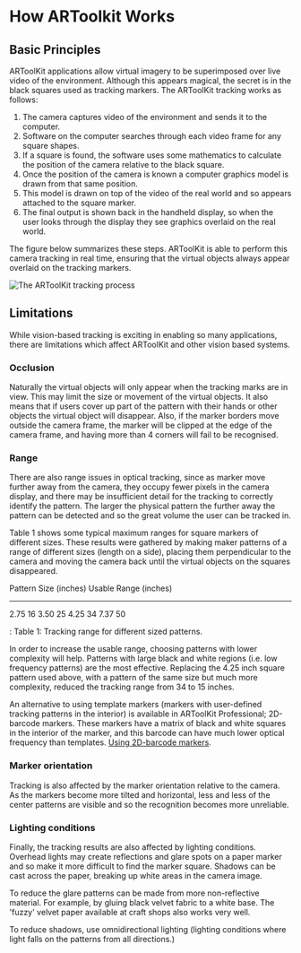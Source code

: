 # How ARToolkit Works

## Basic Principles

ARToolKit applications allow virtual imagery to be superimposed over live video of the environment. Although this appears magical, the secret is in the black squares used as tracking markers. The ARToolKit tracking works as follows:

1.  The camera captures video of the environment and sends it to the computer.
2.  Software on the computer searches through each video frame for any square shapes.
3.  If a square is found, the software uses some mathematics to calculate the position of the camera relative to the black square.
4.  Once the position of the camera is known a computer graphics model is drawn from that same position.
5.  This model is drawn on top of the video of the real world and so appears attached to the square marker.
6.  The final output is shown back in the handheld display, so when the user looks through the display they see graphics overlaid on the real world.

The figure below summarizes these steps. ARToolKit is able to perform this camera tracking in real time, ensuring that the virtual objects always appear overlaid on the tracking markers.

![The ARToolKit tracking process][diagram]

## Limitations

While vision-based tracking is exciting in enabling so many applications, there are limitations which affect ARToolKit and other vision based systems.

### Occlusion

Naturally the virtual objects will only appear when the tracking marks are in view. This may limit the size or movement of the virtual objects. It also means that if users cover up part of the pattern with their hands or other objects the virtual object will disappear. Also, if the marker borders move outside the camera frame, the marker will be clipped at the edge of the camera frame, and having more than 4 corners will fail to be recognised.

### Range

There are also range issues in optical tracking, since as marker move further away from the camera, they occupy fewer pixels in the camera display, and there may be insufficient detail for the tracking to correctly identify the pattern. The larger the physical pattern the further away the pattern can be detected and so the great volume the user can be tracked in.

Table 1 shows some typical maximum ranges for square markers of different sizes. These results were gathered by making maker patterns of a range of different sizes (length on a side), placing them perpendicular to the camera and moving the camera back until the virtual objects on the squares disappeared.

Pattern Size (inches)   Usable Range (inches)
----------------------- -----------------------
2.75                    16
3.50                    25
4.25                    34
7.37                    50

: Table 1: Tracking range for different sized patterns.

In order to increase the usable range, choosing patterns with lower complexity will help. Patterns with large black and white regions (i.e. low frequency patterns) are the most effective. Replacing the 4.25 inch square pattern used above, with a pattern of the same size but much more complexity, reduced the tracking range from 34 to 15 inches.

An alternative to using template markers (markers with user-defined tracking patterns in the interior) is available in ARToolKit Professional; 2D-barcode markers. These markers have a matrix of black and white squares in the interior of the marker, and this barcode can have much lower optical frequency than templates. [Using 2D-barcode markers][1].

### Marker orientation

Tracking is also affected by the marker orientation relative to the camera. As the markers become more tilted and horizontal, less and less of the center patterns are visible and so the recognition becomes more unreliable.

### Lighting conditions

Finally, the tracking results are also affected by lighting conditions. Overhead lights may create reflections and glare spots on a paper marker and so make it more difficult to find the marker square. Shadows can be cast across the paper, breaking up white areas in the camera image.

To reduce the glare patterns can be made from more non-reflective material. For example, by gluing black velvet fabric to a white base. The 'fuzzy' velvet paper available at craft shops also works very well.

To reduce shadows, use omnidirectional lighting (lighting conditions where light falls on the patterns from all directions.)

[1]: /Using_2D-barcode_markers

[diagram]: /Diagram.jpg